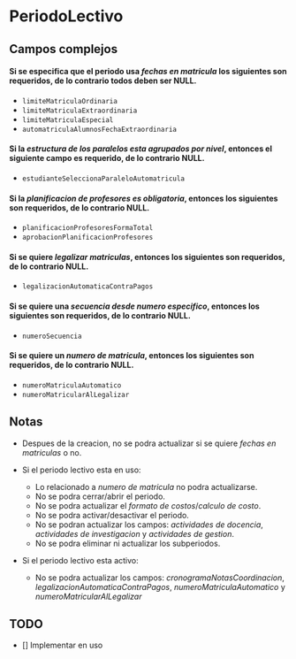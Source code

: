 # PeriodoLectivo

## Campos complejos

#### Si se especifica que el periodo usa _fechas en matricula_ los siguientes son requeridos, de lo contrario todos deben ser NULL.

- `limiteMatriculaOrdinaria`
- `limiteMatriculaExtraordinaria`
- `limiteMatriculaEspecial`
- `automatriculaAlumnosFechaExtraordinaria`

#### Si la _estructura de los paralelos esta agrupados por nivel_, entonces el siguiente campo es requerido, de lo contrario NULL.

- `estudianteSeleccionaParaleloAutomatricula`

#### Si la _planificacion de profesores es obligatoria_, entonces los siguientes son requeridos, de lo contrario NULL.

- `planificacionProfesoresFormaTotal`
- `aprobacionPlanificacionProfesores`

#### Si se quiere _legalizar matriculas_, entonces los siguientes son requeridos, de lo contrario NULL.

- `legalizacionAutomaticaContraPagos`

#### Si se quiere una _secuencia desde numero especifico_, entonces los siguientes son requeridos, de lo contrario NULL.

- `numeroSecuencia`

#### Si se quiere un _numero de matricula_, entonces los siguientes son requeridos, de lo contrario NULL.

- `numeroMatriculaAutomatico`
- `numeroMatricularAlLegalizar`

## Notas

- Despues de la creacion, no se podra actualizar si se quiere _fechas en matriculas_ o no.

- Si el periodo lectivo esta en uso:

  - Lo relacionado a _numero de matricula_ no podra actualizarse.
  - No se podra cerrar/abrir el periodo.
  - No se podra actualizar el _formato de costos_/_calculo de costo_.
  - No se podra activar/desactivar el periodo.
  - No se podran actualizar los campos: _actividades de docencia_, _actividades de investigacion_ y _actividades de gestion_.
  - No se podra eliminar ni actualizar los subperiodos.

- Si el periodo lectivo esta activo:
  - No se podra actualizar los campos: _cronogramaNotasCoordinacion_, _legalizacionAutomaticaContraPagos_, _numeroMatriculaAutomatico_ y _numeroMatricularAlLegalizar_

## TODO

- [] Implementar en uso
